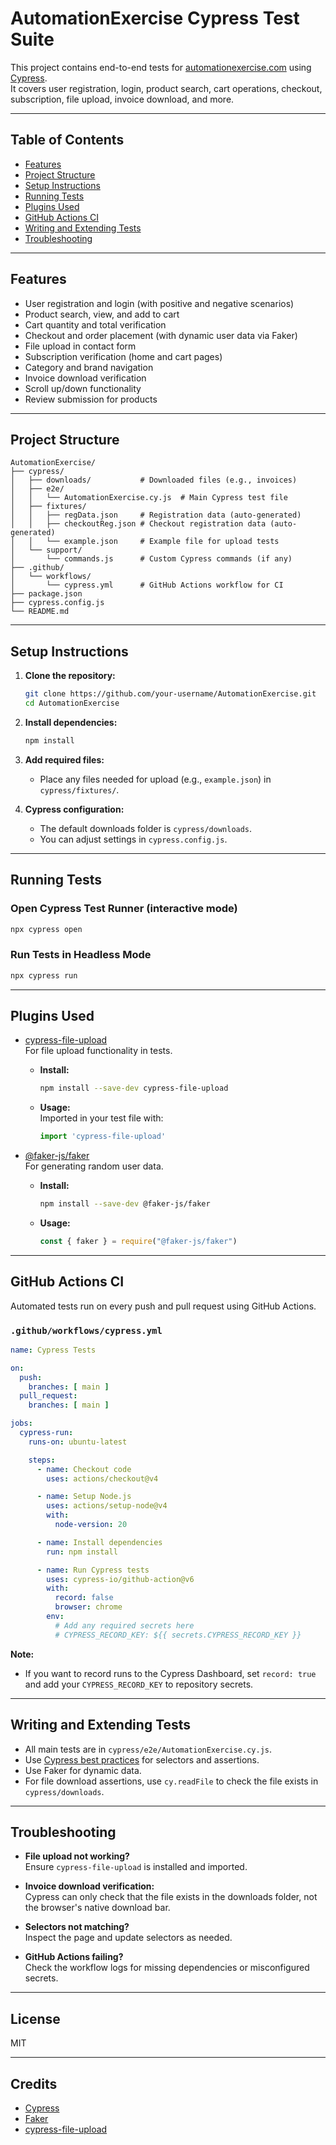 # AutomationExercise Cypress Test Suite

This project contains end-to-end tests for [automationexercise.com](https://automationexercise.com) using [Cypress](https://www.cypress.io/).  
It covers user registration, login, product search, cart operations, checkout, subscription, file upload, invoice download, and more.

---

## Table of Contents

- [Features](#features)
- [Project Structure](#project-structure)
- [Setup Instructions](#setup-instructions)
- [Running Tests](#running-tests)
- [Plugins Used](#plugins-used)
- [GitHub Actions CI](#github-actions-ci)
- [Writing and Extending Tests](#writing-and-extending-tests)
- [Troubleshooting](#troubleshooting)

---

## Features

- User registration and login (with positive and negative scenarios)
- Product search, view, and add to cart
- Cart quantity and total verification
- Checkout and order placement (with dynamic user data via Faker)
- File upload in contact form
- Subscription verification (home and cart pages)
- Category and brand navigation
- Invoice download verification
- Scroll up/down functionality
- Review submission for products

---

## Project Structure

```
AutomationExercise/
├── cypress/
│   ├── downloads/           # Downloaded files (e.g., invoices)
│   ├── e2e/
│   │   └── AutomationExercise.cy.js  # Main Cypress test file
│   ├── fixtures/
│   │   ├── regData.json     # Registration data (auto-generated)
│   │   ├── checkoutReg.json # Checkout registration data (auto-generated)
│   │   └── example.json     # Example file for upload tests
│   └── support/
│       └── commands.js      # Custom Cypress commands (if any)
├── .github/
│   └── workflows/
│       └── cypress.yml      # GitHub Actions workflow for CI
├── package.json
├── cypress.config.js
└── README.md
```

---

## Setup Instructions

1. **Clone the repository:**
   ```bash
   git clone https://github.com/your-username/AutomationExercise.git
   cd AutomationExercise
   ```

2. **Install dependencies:**
   ```bash
   npm install
   ```

3. **Add required files:**
   - Place any files needed for upload (e.g., `example.json`) in `cypress/fixtures/`.

4. **Cypress configuration:**
   - The default downloads folder is `cypress/downloads`.
   - You can adjust settings in `cypress.config.js`.

---

## Running Tests

### Open Cypress Test Runner (interactive mode)
```bash
npx cypress open
```

### Run Tests in Headless Mode
```bash
npx cypress run
```

---

## Plugins Used

- [cypress-file-upload](https://github.com/abramenal/cypress-file-upload)  
  For file upload functionality in tests.
  - **Install:**  
    ```bash
    npm install --save-dev cypress-file-upload
    ```
  - **Usage:**  
    Imported in your test file with:
    ```js
    import 'cypress-file-upload'
    ```

- [@faker-js/faker](https://github.com/faker-js/faker)  
  For generating random user data.
  - **Install:**  
    ```bash
    npm install --save-dev @faker-js/faker
    ```
  - **Usage:**  
    ```js
    const { faker } = require("@faker-js/faker")
    ```

---

## GitHub Actions CI

Automated tests run on every push and pull request using GitHub Actions.

### `.github/workflows/cypress.yml`

```yaml
name: Cypress Tests

on:
  push:
    branches: [ main ]
  pull_request:
    branches: [ main ]

jobs:
  cypress-run:
    runs-on: ubuntu-latest

    steps:
      - name: Checkout code
        uses: actions/checkout@v4

      - name: Setup Node.js
        uses: actions/setup-node@v4
        with:
          node-version: 20

      - name: Install dependencies
        run: npm install

      - name: Run Cypress tests
        uses: cypress-io/github-action@v6
        with:
          record: false
          browser: chrome
        env:
          # Add any required secrets here
          # CYPRESS_RECORD_KEY: ${{ secrets.CYPRESS_RECORD_KEY }}
```

**Note:**  
- If you want to record runs to the Cypress Dashboard, set `record: true` and add your `CYPRESS_RECORD_KEY` to repository secrets.

---

## Writing and Extending Tests

- All main tests are in `cypress/e2e/AutomationExercise.cy.js`.
- Use [Cypress best practices](https://docs.cypress.io/guides/references/best-practices) for selectors and assertions.
- Use Faker for dynamic data.
- For file download assertions, use `cy.readFile` to check the file exists in `cypress/downloads`.

---

## Troubleshooting

- **File upload not working?**  
  Ensure `cypress-file-upload` is installed and imported.

- **Invoice download verification:**  
  Cypress can only check that the file exists in the downloads folder, not the browser's native download bar.

- **Selectors not matching?**  
  Inspect the page and update selectors as needed.

- **GitHub Actions failing?**  
  Check the workflow logs for missing dependencies or misconfigured secrets.

---

## License

MIT

---

## Credits

- [Cypress](https://www.cypress.io/)
- [Faker](https://github.com/faker-js/faker)
- [cypress-file-upload](https://github.com/abramenal/cypress-file-upload)
